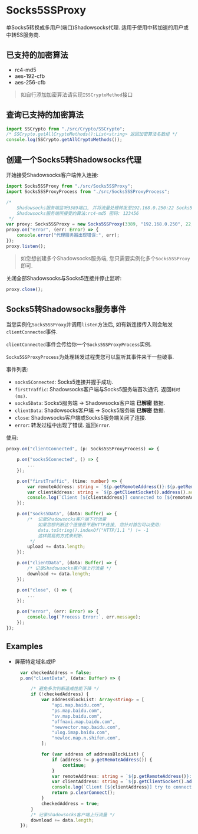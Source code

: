 # Socks5SSProxy
单Socks5转换成多用户(端口)Shadowsocks代理. 适用于使用中转加速的用户或中转SS服务商.

## 已支持的加密算法
* rc4-md5
* aes-192-cfb
* aes-256-cfb

> 如自行添加加密算法请实现`ISSCryptoMethod`接口


## 查询已支持的加密算法

```typescript
import SSCrypto from "./src/Crypto/SSCrypto";
/* SSCrypto.getAllCryptoMethods():List<string> 返回加密算法名数组 */
console.log(SSCrypto.getAllCryptoMethods());
```

## 创建一个Socks5转Shadowsocks代理

开始接受Shadowsocks客户端传入连接:

```typescript
import Socks5SSProxy from "./src/Socks5SSProxy";
import Socks5SSProxyProcess from "./src/Socks5SSProxyProcess";

/* 
    Shadowsocks服务端监听3389端口, 并将流量处理转发至192.168.0.250:22 Socks5服务端端口.
    Shadowsocks服务端所接受的算法:rc4-md5 密码: 123456
 */
var proxy: Socks5SSProxy = new Socks5SSProxy(3389, "192.168.0.250", 22, "rc4-md5", "123456");
proxy.on("error", (err: Error) => {
    console.error("代理服务器出现错误:", err);
});
proxy.listen();
```

> 如您想创建多个Shadowsocks服务端, 您只需要实例化多个`Socks5SSProxy`即可.

关闭全部Shadowsocks与Socks5连接并停止监听:

```typescript
proxy.close();
```

## Socks5转Shadowsocks服务事件

当您实例化`Socks5SSProxy`并调用`listen`方法后, 如有新连接传入则会触发`clientConnected`事件.

`clientConnected`事件会传给你一个`Socks5SSProxyProcess`实例.

`Socks5SSProxyProcess`为处理转发过程类您可以监听其事件来干一些破事.

事件列表:
* `socks5Connected`: Socks5连接并握手成功.
* `firstTraffic`: Shadowsocks客户端与Socks5服务端首次通讯. 返回`耗时(ms)`.
* `socks5Data`: Socks5服务端 -> Shadowsocks客户端 __已解密__ 数据.
* `clientData`: Shadowsocks客户端 -> Socks5服务端 __已解密__ 数据.
* `close`: Shadowsocks客户端或Socks5服务端关闭了连接.
* `error`: 转发过程中出现了错误. 返回`Error`.

使用:

```typescript
proxy.on("clientConnected", (p: Socks5SSProxyProcess) => {

    p.on("socks5Connected", () => {
        ...
    });

    p.on("firstTraffic", (time: number) => {
        var remoteAddress: string = `${p.getRemoteAddress()}:${p.getRemotePort()}`;
        var clientAddress: string = `${p.getClientSocket().address().address}:${p.getClientSocket().address().port}`;
        console.log(`Client [${clientAddress}] connected to [${remoteAddress}]. Usage time: ${time}ms`);
    });

    p.on("socks5Data", (data: Buffer) => {
        /*  记录Shadowsocks客户端下行流量
            如果您想判断这个连接是不是HTTP连接, 您针对首包可以使用:
            data.toString().indexOf("HTTP/1.1 ") != -1
            这样简易的方式来判断.
         */
        upload += data.length;
    });

    p.on("clientData", (data: Buffer) => {
        /* 记录Shadowsocks客户端上行流量 */
        download += data.length;
    });

    p.on("close", () => {
        ...
    });

    p.on("error", (err: Error) => {
        console.log(`Process Error:`, err.message);
    });
});

```

## Examples

* 屏蔽特定域名或IP
  ```typescript
    var checkedAddress = false;
    p.on("clientData", (data: Buffer) => {

        /* 避免多次判断造成性能下降 */
        if (!checkedAddress) {
            var addressBlockList: Array<string> = [
                "api.map.baidu.com",
                "ps.map.baidu.com",
                "sv.map.baidu.com",
                "offnavi.map.baidu.com",
                "newvector.map.baidu.com",
                "ulog.imap.baidu.com",
                "newloc.map.n.shifen.com",
            ];

            for (var address of addressBlockList) {
                if (address != p.getRemoteAddress()) {
                    continue;
                }
                var remoteAddress: string = `${p.getRemoteAddress()}:${p.getRemotePort()}`;
                var clientAddress: string = `${p.getClientSocket().address().address}:${p.getClientSocket().address().port}`;
                console.log(`Client [${clientAddress}] try to connect to [${remoteAddress}].`);
                return p.clearConnect();
            }
            checkedAddress = true;
        }
        /* 记录Shadowsocks客户端上行流量 */
        download += data.length;
    });
  ```